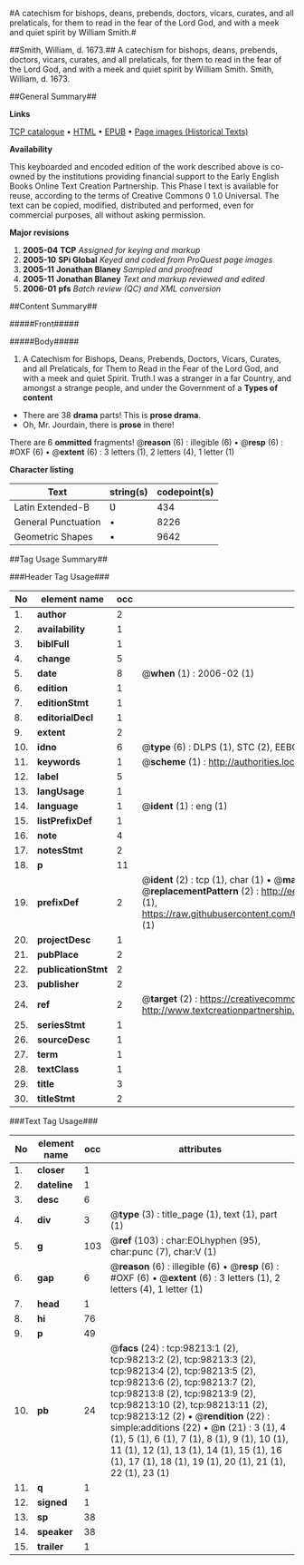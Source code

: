 #A catechism for bishops, deans, prebends, doctors, vicars, curates, and all prelaticals, for them to read in the fear of the Lord God, and with a meek and quiet spirit by William Smith.#

##Smith, William, d. 1673.##
A catechism for bishops, deans, prebends, doctors, vicars, curates, and all prelaticals, for them to read in the fear of the Lord God, and with a meek and quiet spirit by William Smith.
Smith, William, d. 1673.

##General Summary##

**Links**

[TCP catalogue](http://www.ota.ox.ac.uk/tcp/)  • 
[HTML](http://tei.it.ox.ac.uk/tcp/Texts-HTML/free/A60/A60621.html)  • 
[EPUB](http://tei.it.ox.ac.uk/tcp/Texts-EPUB/free/A60/A60621.epub) • 
[Page images (Historical Texts)](https://data.historicaltexts.jisc.ac.uk/view?pubId=eebo-13164201e&pageId=eebo-13164201e-98213-1)

**Availability**

This keyboarded and encoded edition of the
	       work described above is co-owned by the institutions
	       providing financial support to the Early English Books
	       Online Text Creation Partnership. This Phase I text is
	       available for reuse, according to the terms of Creative
	       Commons 0 1.0 Universal. The text can be copied,
	       modified, distributed and performed, even for
	       commercial purposes, all without asking permission.

**Major revisions**

1. __2005-04__ __TCP__ *Assigned for keying and markup*
1. __2005-10__ __SPi Global__ *Keyed and coded from ProQuest page images*
1. __2005-11__ __Jonathan Blaney__ *Sampled and proofread*
1. __2005-11__ __Jonathan Blaney__ *Text and markup reviewed and edited*
1. __2006-01__ __pfs__ *Batch review (QC) and XML conversion*

##Content Summary##

#####Front#####

#####Body#####

1. A Catechism for Bishops, Deans, Prebends, Doctors, Vicars, Curates, and all Prelaticals, for Them to Read in the Fear of the Lord God, and with a meek and quiet Spirit.
Truth.I was a stranger in a far Country, and amongst a strange people, and under the Government of a
**Types of content**

  * There are 38 **drama** parts! This is **prose drama**.
  * Oh, Mr. Jourdain, there is **prose** in there!

There are 6 **ommitted** fragments! 
 @__reason__ (6) : illegible (6)  •  @__resp__ (6) : #OXF (6)  •  @__extent__ (6) : 3 letters (1), 2 letters (4), 1 letter (1)

**Character listing**


|Text|string(s)|codepoint(s)|
|---|---|---|
|Latin Extended-B|Ʋ|434|
|General Punctuation|•|8226|
|Geometric Shapes|▪|9642|

##Tag Usage Summary##

###Header Tag Usage###

|No|element name|occ|attributes|
|---|---|---|---|
|1.|__author__|2||
|2.|__availability__|1||
|3.|__biblFull__|1||
|4.|__change__|5||
|5.|__date__|8| @__when__ (1) : 2006-02 (1)|
|6.|__edition__|1||
|7.|__editionStmt__|1||
|8.|__editorialDecl__|1||
|9.|__extent__|2||
|10.|__idno__|6| @__type__ (6) : DLPS (1), STC (2), EEBO-CITATION (1), OCLC (1), VID (1)|
|11.|__keywords__|1| @__scheme__ (1) : http://authorities.loc.gov/ (1)|
|12.|__label__|5||
|13.|__langUsage__|1||
|14.|__language__|1| @__ident__ (1) : eng (1)|
|15.|__listPrefixDef__|1||
|16.|__note__|4||
|17.|__notesStmt__|2||
|18.|__p__|11||
|19.|__prefixDef__|2| @__ident__ (2) : tcp (1), char (1)  •  @__matchPattern__ (2) : ([0-9\-]+):([0-9IVX]+) (1), (.+) (1)  •  @__replacementPattern__ (2) : http://eebo.chadwyck.com/downloadtiff?vid=$1&page=$2 (1), https://raw.githubusercontent.com/textcreationpartnership/Texts/master/tcpchars.xml#$1 (1)|
|20.|__projectDesc__|1||
|21.|__pubPlace__|2||
|22.|__publicationStmt__|2||
|23.|__publisher__|2||
|24.|__ref__|2| @__target__ (2) : https://creativecommons.org/publicdomain/zero/1.0/ (1), http://www.textcreationpartnership.org/docs/. (1)|
|25.|__seriesStmt__|1||
|26.|__sourceDesc__|1||
|27.|__term__|1||
|28.|__textClass__|1||
|29.|__title__|3||
|30.|__titleStmt__|2||


###Text Tag Usage###

|No|element name|occ|attributes|
|---|---|---|---|
|1.|__closer__|1||
|2.|__dateline__|1||
|3.|__desc__|6||
|4.|__div__|3| @__type__ (3) : title_page (1), text (1), part (1)|
|5.|__g__|103| @__ref__ (103) : char:EOLhyphen (95), char:punc (7), char:V (1)|
|6.|__gap__|6| @__reason__ (6) : illegible (6)  •  @__resp__ (6) : #OXF (6)  •  @__extent__ (6) : 3 letters (1), 2 letters (4), 1 letter (1)|
|7.|__head__|1||
|8.|__hi__|76||
|9.|__p__|49||
|10.|__pb__|24| @__facs__ (24) : tcp:98213:1 (2), tcp:98213:2 (2), tcp:98213:3 (2), tcp:98213:4 (2), tcp:98213:5 (2), tcp:98213:6 (2), tcp:98213:7 (2), tcp:98213:8 (2), tcp:98213:9 (2), tcp:98213:10 (2), tcp:98213:11 (2), tcp:98213:12 (2)  •  @__rendition__ (22) : simple:additions (22)  •  @__n__ (21) : 3 (1), 4 (1), 5 (1), 6 (1), 7 (1), 8 (1), 9 (1), 10 (1), 11 (1), 12 (1), 13 (1), 14 (1), 15 (1), 16 (1), 17 (1), 18 (1), 19 (1), 20 (1), 21 (1), 22 (1), 23 (1)|
|11.|__q__|1||
|12.|__signed__|1||
|13.|__sp__|38||
|14.|__speaker__|38||
|15.|__trailer__|1||
